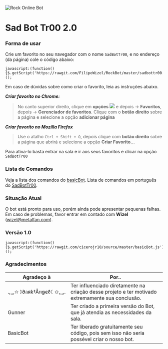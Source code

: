 ![Rock Online Bot](https://i.imgur.com/Q7P44gA.png)

# Sad Bot Tr00 2.0

### Forma de usar

Crie um favorito no seu navegador com o nome `SadBotTr00`, e no endereço (da página) cole o código abaixo: 

```
javascript:(function(){$.getScript('https://rawgit.com/FilipeWizel/RockBot/master/sadbottr00.js');})();
```
Em caso de dúvidas sobre como criar o favorito, leia as instruções abaixo.

***Criar favorito no Chrome:***
> No canto superior direito, clique em **opções** ![](https://storage.googleapis.com/support-kms-prod/5C6FB52C8BBB2C12DC89B5F42F16B9B5E9CF) e depois -> **Favoritos**, depois -> **Gerenciador de favoritos**.
>Clique com o **botão direito** sobre a página e selecione a opção **adicionar página**

***Criar favorito no Mozilla Firefox***
> Use o atalho `Ctrl + Shift + O`, depois clique com **botão direito** sobre a página que abrirá e selecione a opção **Criar Favorito...**

Para ativa-lo basta entrar na sala e ir aos seus favoritos e clicar na opção `SadBotTr00` 

### Lista de Comandos

Veja a lista dos comandos do [basicBot](https://github.com/basicBot/source/blob/master/commands.md).
Lista de comandos em português do [SadBotTr00](https://drive.google.com/open?id=0B_JV8EoJAkq-NUtIYU9EeGxab2c).

### Situação Atual

O bot está pronto para uso, porém ainda pode apresentar pequenas falhas.
Em caso de problemas, favor entrar em contado com **Wizel** (wizel@metalfan.com).

### Versão 1.0

```
javascript:(function(){$.getScript('https://rawgit.com/cicerojr10/source/master/basicBot.js');})();
```

### Agradecimentos

|  Agradeço à | Por.. |
| ---------------------- | ----------------- |
|.,¸¸,✩☽∂ลяƙ†Åทǥєℓ☾✩,¸¸,.| Ter influenciado diretamente na criação desse projeto e ter motivado extremamente sua conclusão. |
| Gunner | Ter criado a primeira versão do Bot, que já atendia as necessidades da sala. |
| BasicBot | Ter liberado gratuitamente seu código, pois sem isso não seria possével criar o nosso bot. |


